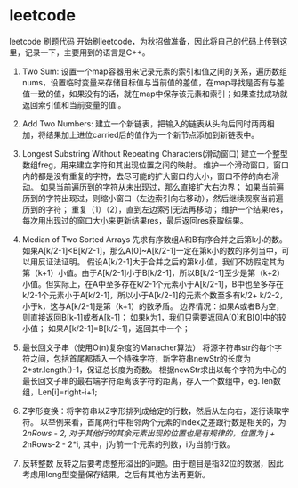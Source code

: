 # leetcode
leetcode 刷题代码
开始刷leetcode，为秋招做准备，因此将自己的代码上传到这里，记录一下，主要用到的语言是C++。

1. Two Sum:
设置一个map容器用来记录元素的索引和值之间的关系，遍历数组nums，设置临时变量来存储目标值与当前值的差值，在map寻找是否有与差值一致的值，如果没有的话，就在map中保存该元素和索引；如果查找成功就返回索引值和当前变量的值i。

2. Add Two Numbers:
建立一个新链表，把输入的链表从头向后同时两两相加，将结果加上进位carried后的值作为一个新节点添加到新链表中。

3. Longest Substring Without Repeating Characters(滑动窗口)
建立一个整型数组freg，用来建立字符和其出现位置之间的映射。
维护一个滑动窗口，窗口内的都是没有重复的字符，去尽可能的扩大窗口的大小，窗口不停的向右滑动。
如果当前遍历到的字符从未出现过，那么直接扩大右边界；
如果当前遍历到的字符出现过，则缩小窗口（左边索引向右移动），然后继续观察当前遍历到的字符；
重复（1）（2），直到左边索引无法再移动；
维护一个结果res，每次用出现过的窗口大小来更新结果res，最后返回res获取结果。

4. Median of Two Sorted Arrays
先求有序数组A和B有序合并之后第k小的数。如果A[k/2-1]<B[k/2-1]，那么A[0]~A[k/2-1]一定在第k小的数的序列当中，可以用反证法证明。
假设A[k/2-1]大于合并之后的第k小值，我们不妨假定其为第（k+1）小值。由于A[k/2-1]小于B[k/2-1]，所以B[k/2-1]至少是第（k+2）小值。但实际上，在A中至多存在k/2-1个元素小于A[k/2-1]，B中也至多存在k/2-1个元素小于A[k/2-1]，所以小于A[k/2-1]的元素个数至多有k/2+ k/2-2，小于k，这与A[k/2-1]是第（k+1）的数矛盾。
边界情况：如果A或者B为空，则直接返回B[k-1]或者A[k-1]；
如果k为1，我们只需要返回A[0]和B[0]中的较小值；
如果A[k/2-1]=B[k/2-1]，返回其中一个；

5. 最长回文子串（使用O(n)复杂度的Manacher算法）
将源字符串str的每个字符之间，包括首尾都插入一个特殊字符，新字符串newStr的长度为2*str.length()-1，保证总长度为奇数。
根据newStr求出以每个字符为中心的最长回文子串的最右端字符距离该字符的距离，存入一个数组中，eg. len数组，Len[i]=right-i+1;

6. Z字形变换：将字符串以Z字形排列成给定的行数，然后从左向右，逐行读取字符。
以举例来看，首尾两行中相邻两个元素的index之差跟行数是相关的，为 2*nRows - 2, 对于其他行的其余元素出现的位置也是有规律的，位置为 j + 2*nRows-2 - 2*i, 其中，j为前一个元素的列数，i为当前行数。 

7. 反转整数
反转之后要考虑整形溢出的问题。由于题目是指32位的数据，因此考虑用long型变量保存结果。之后有其他方法再更新。
